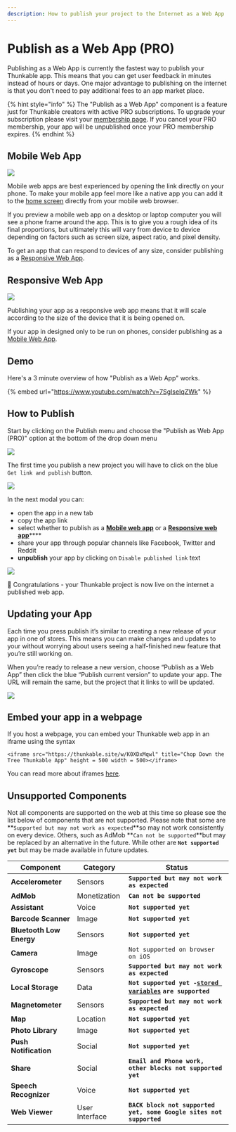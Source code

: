```yaml
---
description: How to publish your project to the Internet as a Web App
---
```


# Publish as a Web App (PRO)

Publishing as a Web App is currently the fastest way to publish your Thunkable app. This means that you can get user feedback in minutes instead of hours or days. One major advantage to publishing on the internet is that you don't need to pay additional fees to an app market place.&#x20;

{% hint style="info" %}
The "Publish as a Web App" component is a feature just for Thunkable creators with active PRO subscriptions. To upgrade your subscription please visit your [membership page](https://x.thunkable.com/account/membership). If you cancel your PRO membership, your app will be unpublished once your PRO membership expires.
{% endhint %}

## Mobile Web App

![](.gitbook/assets/mobile\_web\_app.png)

Mobile web apps are best experienced by opening the link directly on your phone. To make your mobile app feel more like a native app you can add it to the [home screen](https://intercom.help/thunkable/en/articles/3828958-add-to-home-screen) directly from your mobile web browser.

If you preview a mobile web app on a desktop or laptop computer you will see a phone frame around the app. This is to give you a rough idea of its final proportions, but ultimately this will vary from device to device depending on factors such as screen size, aspect ratio, and pixel density.

To get an app that can respond to devices of any size, consider publishing as a [Responsive Web App](publish-as-a-web-app-pro.md#responsive-web-app).

## Responsive Web App

![](.gitbook/assets/responsive\_web\_app.png)

Publishing your app as a responsive web app means that it will scale according to the size of the device that it is being opened on.&#x20;

If your app in designed only to be run on phones, consider publishing as a [Mobile Web App](publish-as-a-web-app-pro.md#mobile-web-app).

## Demo

Here's a 3 minute overview of how "Publish as a Web App" works.

{% embed url="https://www.youtube.com/watch?v=7SgIseIqZWk" %}

## How to Publish

Start by clicking on the Publish menu and choose the "Publish as Web App (PRO)" option at the bottom of the drop down menu

![](.gitbook/assets/publish-as-web-app.png)

The first time you publish a new project you will have to click on the blue `Get link and publish` button.

![](.gitbook/assets/03\_get\_link\_large-1.png)

In the next modal you can:

* open the app in a new tab
* copy the app link
* select whether to publish as a [**Mobile web app**](publish-as-a-web-app-pro.md#mobile-web-app) or a [**Responsive web app**](publish-as-a-web-app-pro.md#responsive-web-app)****
* share your app through popular channels like Facebook, Twitter and Reddit&#x20;
* **unpublish** your app by clicking on `Disable published link` text

![](<.gitbook/assets/publish-as-web-app (2).png>)

🎉 Congratulations - your Thunkable project is now live on the internet a published web app.

## Updating your App

Each time you press publish it’s similar to creating a new release of your app in one of stores. This means you can make changes and updates to your  without worrying about users seeing a half-finished new feature that you’re still working on.

When you’re ready to release a new version, choose “Publish as a Web App” then click the blue “Publish current version” to update your app. The URL will remain the same, but the project that it links to will be updated.

![](.gitbook/assets/frame-2.png)

## Embed your app in a webpage

If you host a webpage, you can embed your Thunkable web app in an iframe using the syntax

`<iframe src="https://thunkable.site/w/K0XDxMqwl" title="Chop Down the Tree Thunkable App" height = 500 width = 500></iframe>`

You can read more about iframes [here](https://www.w3schools.com/tags/tag\_iframe.ASP).

## Unsupported Components&#x20;

Not all components are supported on the web at this time so please see the list below of components that are not supported. Please note that some are **`Supported but may not work as expected`**so may not work consistently on every device. Others, such as AdMob **`Can not be supported`**but may be replaced by an alternative in the future. While other are  **`Not supported yet`** but may be made available in future updates.

| Component                | Category       | Status                                                                                               |
| ------------------------ | -------------- | ---------------------------------------------------------------------------------------------------- |
| **Accelerometer**        | Sensors        | **`Supported but may not work as expected`**                                                         |
| **AdMob**                | Monetization   | **`Can not be supported`**                                                                           |
| **Assistant**            | Voice          | **`Not supported yet`**                                                                              |
| **Barcode Scanner**      | Image          | **`Not supported yet`**                                                                              |
| **Bluetooth Low Energy** | Sensors        | **`Not supported yet`**                                                                              |
| **Camera**               | Image          | `Not supported on browser on iOS`                                                                    |
| **Gyroscope**            | Sensors        | **`Supported but may not work as expected`**                                                         |
| **Local Storage**        | Data           | **`Not supported yet -`**[**`stored variables`**](variables.md#stored-variables) **`are supported`** |
| **Magnetometer**         | Sensors        | **`Supported but may not work as expected`**                                                         |
| **Map**                  | Location       | **`Not supported yet`**                                                                              |
| **Photo Library**        | Image          | **`Not supported yet`**                                                                              |
| **Push Notification**    | Social         | **`Not supported yet`**                                                                              |
| **Share**                | Social         | **`Email and Phone work, other blocks not supported yet`**                                           |
| **Speech Recognizer**    | Voice          | **`Not supported yet`**                                                                              |
| **Web Viewer**           | User Interface | **`BACK block not supported yet, some Google sites not supported`**                                  |
